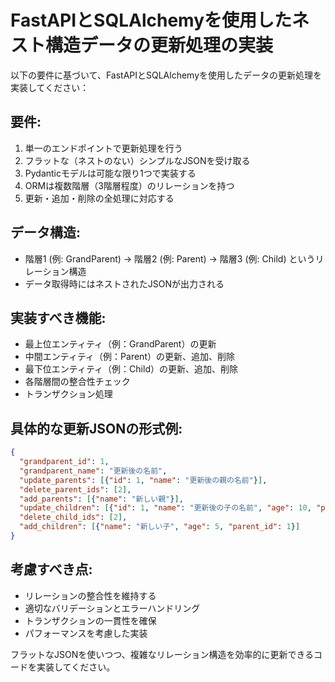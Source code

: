 # FastAPIとSQLAlchemyを使用したネスト構造データの更新処理の実装

以下の要件に基づいて、FastAPIとSQLAlchemyを使用したデータの更新処理を実装してください：

## 要件:
1. 単一のエンドポイントで更新処理を行う
2. フラットな（ネストのない）シンプルなJSONを受け取る
3. Pydanticモデルは可能な限り1つで実装する
4. ORMは複数階層（3階層程度）のリレーションを持つ
5. 更新・追加・削除の全処理に対応する

## データ構造:
- 階層1 (例: GrandParent) → 階層2 (例: Parent) → 階層3 (例: Child) というリレーション構造
- データ取得時にはネストされたJSONが出力される

## 実装すべき機能:
- 最上位エンティティ（例：GrandParent）の更新
- 中間エンティティ（例：Parent）の更新、追加、削除
- 最下位エンティティ（例：Child）の更新、追加、削除
- 各階層間の整合性チェック
- トランザクション処理

## 具体的な更新JSONの形式例:
```json
{
  "grandparent_id": 1,
  "grandparent_name": "更新後の名前",
  "update_parents": [{"id": 1, "name": "更新後の親の名前"}],
  "delete_parent_ids": [2],
  "add_parents": [{"name": "新しい親"}],
  "update_children": [{"id": 1, "name": "更新後の子の名前", "age": 10, "parent_id": 1}],
  "delete_child_ids": [2],
  "add_children": [{"name": "新しい子", "age": 5, "parent_id": 1}]
}
```

## 考慮すべき点:
- リレーションの整合性を維持する
- 適切なバリデーションとエラーハンドリング
- トランザクションの一貫性を確保
- パフォーマンスを考慮した実装

フラットなJSONを使いつつ、複雑なリレーション構造を効率的に更新できるコードを実装してください。

